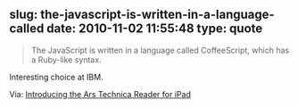 slug: the-javascript-is-written-in-a-language-called
date: 2010-11-02 11:55:48
type: quote
---

> The JavaScript is written in a language called CoffeeScript, which has a Ruby-like syntax.

Interesting choice at IBM.

 Via: [Introducing the Ars Technica Reader for iPad](http://arstechnica.com/apple/news/2010/11/introducing-the-ars-technica-reader-for-ipad.ars)

